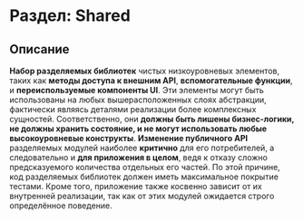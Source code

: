 # Раздел: Shared

## Описание

**Набор разделяемых библиотек** чистых низкоуровневых элементов, таких как **методы доступа к внешним API**, **вспомогательные функции**, и **переиспользуемые компоненты UI**.
Эти элементы могут быть использованы на любых вышерасположенных слоях абстракции, фактически являясь деталями реализации более комплексных сущностей.
Соответственно, они **должны быть лишены бизнес-логики, не должны хранить состояние, и не могут использовать любые высокоуровневые конструкты**.
**Изменение публичного API** разделяемых модулей наиболее **критично** для его потребителей, а следовательно и **для приложения в целом**, ведя к отказу сложно предсказуемого количества отдельных его частей. По этой причине, код разделяемых библиотек должен иметь максимальное покрытие тестами.
Кроме того, приложение также косвенно зависит от их внутренней реализации, так как от этих модулей ожидается строго определённое поведение.
